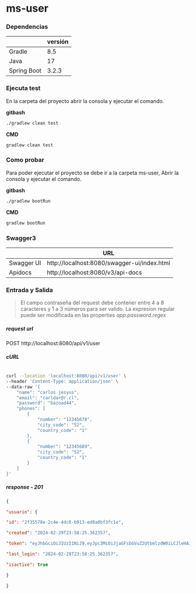 # ms-user

  

### Dependencias

|| versión |
| ------------ | ------------ |
| Gradle | 8.5 |
| Java | 17 |
| Spring Boot | 3.2.3 |

### Ejecuta test
En la carpeta del proyecto abrir la consola y ejecutar el comando.

**gitbash**
```sh
./gradlew clean test
```
**CMD**
```sh
gradlew clean test
```

### Como probar

Para  poder  ejecutar el proyecto  se  debe  ir a la  carpeta ms-user, Abrir  la  consola y ejecutar el comando.

**gitbash**
```sh
./gradlew bootRun
```
**CMD**
```sh
gradlew bootRun
```

### Swagger3

| | URL |
| ------------ | ------------ |
| Swagger UI | http://localhost:8080/swagger-ui/index.html |
| Apidocs| http://localhost:8080/v3/api-docs |


### Entrada y Salida

> El campo contraseña del request debe contener entre 4 a 8 caracteres y
> 1 a 3 números para ser valido. La expresion regular puede ser modificada en las properties *app.password.regex*

##### request url

POST http://localhost:8080/api/v1/user

##### cURL

```sh

curl --location 'localhost:8080/api/v1/user' \
--header 'Content-Type: application/json' \
--data-raw '{
    "name": "carlos jesyus",
    "email": "carldar@r.cl",
    "password": "bazoad44",
    "phones": [
        {
            "number": "12345678",
            "city_code": "52",
            "country_code": "1"
        },
        {
            "number": "12345689",
            "city_code": "52",
            "country_code": "1"
        }
    ]
}'

```

##### response - 201

```json
{

"usuario": {

"id": "2f35578e-2c4e-4dc6-b913-ed0a0bf3fc1e",

"created": "2024-02-29T23:58:25.362357",

"token": "eyJhbGciOiJIUzI1NiJ9.eyJpc3MiOiJjaGFsbGVuZ2UtbmlzdW0iLCJleHAiOjE3MDkyNjI1MDUsInN1YiI6IjJmMzU1NzhlLTJjNGUtNGRjNi1iOTEzLWVkMGEwYmYzZmMxZSIsImlhdCI6MTcwOTI2MTkwNX0.2Dk5ngou7sBQfnOjwaaMWYkcoXzwy17o9R80SJamP50",

"last_login": "2024-02-29T23:58:25.362357",

"isactive": true

}

}
```
